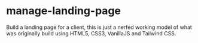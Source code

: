 # manage-landing-page
Build a landing page for a client, this is just a nerfed working model of what was originally build using HTML5, CSS3, VanillaJS and Tailwind CSS.
